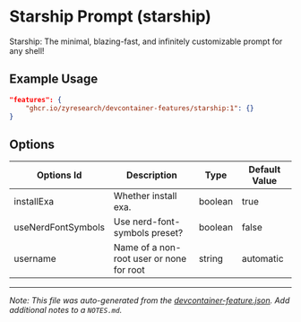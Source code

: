 
# Starship Prompt (starship)

Starship: The minimal, blazing-fast, and infinitely customizable prompt for any shell!

## Example Usage

```json
"features": {
    "ghcr.io/zyresearch/devcontainer-features/starship:1": {}
}
```

## Options

| Options Id | Description | Type | Default Value |
|-----|-----|-----|-----|
| installExa | Whether install exa. | boolean | true |
| useNerdFontSymbols | Use nerd-font-symbols preset? | boolean | false |
| username | Name of a non-root user or none for root | string | automatic |



---

_Note: This file was auto-generated from the [devcontainer-feature.json](https://github.com/zyresearch/devcontainer-features/blob/main/src/starship/devcontainer-feature.json).  Add additional notes to a `NOTES.md`._
